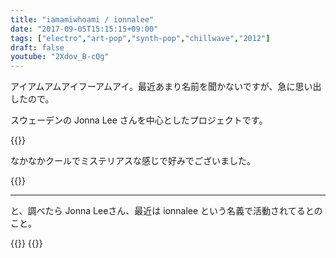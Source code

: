 ```yaml
---
title: "iamamiwhoami / ionnalee"
date: "2017-09-05T15:15:15+09:00"
tags: ["electro","art-pop","synth-pop","chillwave","2012"]
draft: false
youtube: "2Xdov_B-cQg"
---
```


アイアムアムアイフーアムアイ。最近あまり名前を聞かないですが、急に思い出したので。

スウェーデンの Jonna Lee さんを中心としたプロジェクトです。

{{<youtube src="zJBC8L3pG_Y" title="iamamiwhoami - play">}}

なかなかクールでミステリアスな感じで好みでございました。

{{<youtube src="bRazgMj_cfE" title="iamamiwhoami - fountain">}}

---

と、調べたら Jonna Leeさん、最近は ionnalee という名義で活動されてるとのこと。

{{<youtube src="yiDRTjUt2_I" title="ionnalee - introducing">}}
{{<youtube src="2Xdov_B-cQg" title="ionnalee - NOT HUMAN">}}
